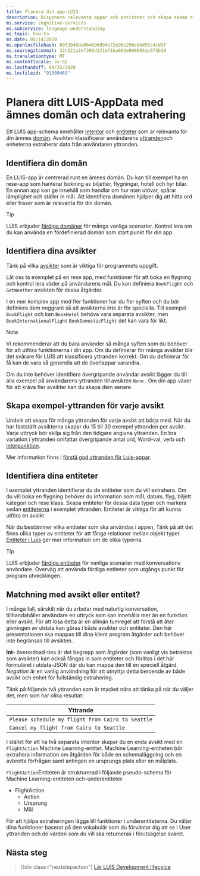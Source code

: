 ```yaml
---
title: Planera din app-LUIS
description: Disponera relevanta appar och entiteter och skapa sedan dina program planer i Language Understanding intelligenta tjänster (LUIS).
ms.service: cognitive-services
ms.subservice: language-understanding
ms.topic: how-to
ms.date: 05/14/2020
ms.openlocfilehash: 69f2048da0b4690d9de72e96e296edbd55c4cd9f
ms.sourcegitcommit: 32c521a2ef396d121e71ba682e098092ac673b30
ms.translationtype: MT
ms.contentlocale: sv-SE
ms.lasthandoff: 09/25/2020
ms.locfileid: "91309463"
---
```

# <a name="plan-your-luis-app-schema-with-subject-domain-and-data-extraction"></a>Planera ditt LUIS-AppData med ämnes domän och data extrahering

Ett LUIS app-schema innehåller [intentor](luis-glossary.md#intent) och [entiteter](luis-glossary.md#entity) som är relevanta för din ämnes [domän](luis-glossary.md#domain). Avsikten klassificerar användarens [yttranden](luis-glossary.md#utterance)och enheterna extraherar data från användaren yttranden.

## <a name="identify-your-domain"></a>Identifiera din domän

En LUIS-app är centrerad runt en ämnes domän. Du kan till exempel ha en rese-app som hanterar bokning av biljetter, flygningar, hotell och hyr bilar. En annan app kan ge innehåll som handlar om hur man utövar, spårar lämplighet och ställer in mål. Att identifiera domänen hjälper dig att hitta ord eller fraser som är relevanta för din domän.

> [!TIP]
> LUIS erbjuder [färdiga domäner](luis-how-to-use-prebuilt-domains.md) för många vanliga scenarier. Kontrol lera om du kan använda en fördefinierad domän som start punkt för din app.

## <a name="identify-your-intents"></a>Identifiera dina avsikter

Tänk på vilka [avsikter](luis-concept-intent.md) som är viktiga för programmets uppgift.

Låt oss ta exemplet på en rese app, med funktioner för att boka en flygning och kontrol lera väder på användarens mål. Du kan definiera `BookFlight` och `GetWeather` avsikten för dessa åtgärder.

I en mer komplex app med fler funktioner har du fler syften och du bör definiera dem noggrant så att avsikterna inte är för speciella. Till exempel `BookFlight` och kan `BookHotel` behöva vara separata avsikter, men `BookInternationalFlight` `BookDomesticFlight` det kan vara för likt.

> [!NOTE]
> Vi rekommenderar att du bara använder så många syften som du behöver för att utföra funktionerna i din app. Om du definierar för många avsikter blir det svårare för LUIS att klassificera yttranden korrekt. Om du definierar för få kan de vara så generella att de överlappar varandra.

Om du inte behöver identifiera övergripande användar avsikt lägger du till alla exempel på användarens yttranden till avsikten `None` . Om din app växer för att kräva fler avsikter kan du skapa dem senare.

## <a name="create-example-utterances-for-each-intent"></a>Skapa exempel-yttranden för varje avsikt

Undvik att skapa för många yttranden för varje avsikt att börja med. När du har fastställt avsikterna skapar du 15 till 30 exempel yttranden per avsikt. Varje uttryck bör skilja sig från den tidigare angivna yttranden. En bra variation i yttranden omfattar övergripande antal ord, Word-val, verb och [interpunktion](luis-reference-application-settings.md#punctuation-normalization).

Mer information finns i [förstå god yttranden för Luis-appar](luis-concept-utterance.md).

## <a name="identify-your-entities"></a>Identifiera dina entiteter

I exemplet yttranden identifierar du de entiteter som du vill extrahera. Om du vill boka en flygning behöver du information som mål, datum, flyg, biljett kategori och rese klass. Skapa entiteter för dessa data typer och markera sedan [entiteterna](luis-concept-entity-types.md) i exemplet yttranden. Entiteter är viktiga för att kunna utföra en avsikt.

När du bestämmer vilka entiteter som ska användas i appen, Tänk på att det finns olika typer av entiteter för att fånga relationer mellan objekt typer. [Entiteter i Luis](luis-concept-entity-types.md) ger mer information om de olika typerna.

> [!TIP]
> LUIS erbjuder [färdiga entiteter](luis-prebuilt-entities.md) för vanliga scenarier med konversations användare. Överväg att använda färdiga entiteter som utgångs punkt för program utvecklingen.

## <a name="resolution-with-intent-or-entity"></a>Matchning med avsikt eller entitet?

I många fall, särskilt när du arbetar med naturlig konversation, tillhandahåller användare en uttryck som kan innehålla mer än en funktion eller avsikt. För att lösa detta är en allmän tumregel att förstå att åter givningen av utdata kan göras i både avsikter och entiteter. Den här presentationen ska mappas till dina klient program åtgärder och behöver inte begränsas till avsikten.

**Int-** överordnad-ties är det begrepp som åtgärder (som vanligt vis betraktas som avsikter) kan också fångas in som entiteter och förlitas i det här formuläret i utdata-JSON där du kan mappa den till en speciell åtgärd. _Negation_ är en vanlig användning för att utnyttja detta beroende av både avsikt och enhet för fullständig extrahering.

Tänk på följande två yttranden som är mycket nära att tänka på när du väljer det, men som har olika resultat:

|Yttrande|
|--|
|`Please schedule my flight from Cairo to Seattle`|
|`Cancel my flight from Cairo to Seattle`|

I stället för att ha två separata intentor skapar du en enda avsikt med en `FlightAction` Machine Learning-entitet. Machine Learning-entiteten bör extrahera information om åtgärden för både en schemaläggning och en avbrotts förfrågan samt antingen en ursprungs plats eller en målplats.

`FlightAction`Entiteten är strukturerad i följande pseudo-schema för Machine Learning-entiteten och-underentiteter:

* FlightAction
    * Action
    * Ursprung
    * Mål

För att hjälpa extraheringen lägga till funktioner i underentiteterna. Du väljer dina funktioner baserat på den vokabulär som du förväntar dig att se i User yttranden och de värden som du vill ska returneras i förutsägelse svaret.

## <a name="next-steps"></a>Nästa steg

> [!div class="nextstepaction"]
> [Lär LUIS Development lifecylce](luis-concept-app-iteration.md)

